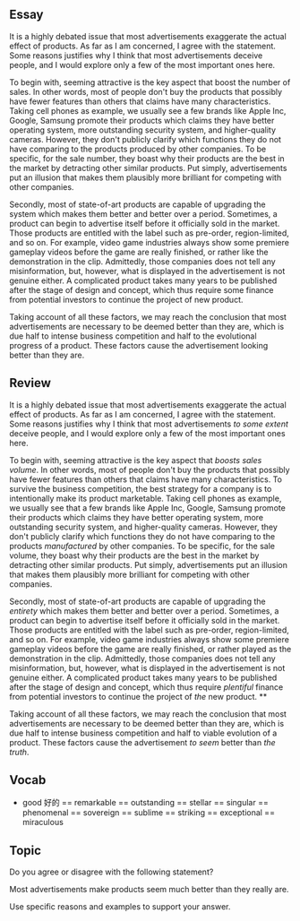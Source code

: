 ## Essay
It is a highly debated issue that most advertisements exaggerate the actual effect of products. As far as I am concerned, I agree with the statement. Some reasons justifies why I think that most advertisements deceive people, and I would explore only a few of the most important ones here.

To begin with, seeming attractive is the key aspect that boost the number of sales. In other words, most of people don't buy the products that possibly have fewer features than others that claims have many characteristics. Taking cell phones as example, we usually see a few brands like Apple Inc, Google, Samsung promote their products which claims they have better operating system, more outstanding security system, and higher-quality cameras. However, they don't publicly clarify which functions they do not have comparing to the products produced by other companies. To be specific, for the sale number, they boast why their products are the best in the market by detracting other similar products. Put simply, advertisements put an illusion that makes them plausibly more brilliant for competing with other companies.

Secondly, most of state-of-art products are capable of upgrading the system which makes them better and better over a period. Sometimes, a product can begin to advertise itself before it officially sold in the market. Those products are entitled with the label such as pre-order, region-limited, and so on. For example, video game industries always show some premiere gameplay videos before the game are really finished, or rather like the demonstration in the clip. Admittedly, those companies does not tell any misinformation, but, however, what is displayed in the advertisement is not genuine either. A complicated product takes many years to be published after the stage of design and concept, which thus require some finance from potential investors to continue the project of new product. 

Taking account of all these factors, we may reach the conclusion that most advertisements are necessary to be deemed better than they are, which is due half to intense business competition and half to the evolutional progress of a product. These factors cause the advertisement looking better than they are.

## Review
It is a highly debated issue that most advertisements exaggerate the actual effect of products. As far as I am concerned, I agree with the statement. Some reasons justifies why I think that most advertisements *to some extent* deceive people, and I would explore only a few of the most important ones here.

To begin with, seeming attractive is the key aspect that *boosts sales volume*. In other words, most of people don't buy the products that possibly have fewer features than others that claims have many characteristics. To survive the business competition, the best strategy for a company is to intentionally make its product marketable. Taking cell phones as example, we usually see that a few brands like Apple Inc, Google, Samsung promote their products which claims they have better operating system, more outstanding security system, and higher-quality cameras. However, they don't publicly clarify which functions they do not have comparing to the products *manufactured* by other companies. To be specific, for the sale volume, they boast why their products are the best in the market by detracting other similar products. Put simply, advertisements put an illusion that makes them plausibly more brilliant for competing with other companies.

Secondly, most of state-of-art products are capable of upgrading the *entirety* which makes them better and better over a period. Sometimes, a product can begin to advertise itself before it officially sold in the market. Those products are entitled with the label such as pre-order, region-limited, and so on. For example, video game industries always show some premiere gameplay videos before the game are really finished, or rather played as the demonstration in the clip. Admittedly, those companies does not tell any misinformation, but, however, what is displayed in the advertisement is not genuine either. A complicated product takes many years to be published after the stage of design and concept, which thus require *plentiful* finance from potential investors to continue the project of *the* new product. **

Taking account of all these factors, we may reach the conclusion that most advertisements are necessary to be deemed better than they are, which is due half to intense business competition and half to viable evolution of a product. These factors cause the advertisement *to seem* better than *the truth*.

## Vocab
+ good 好的 == remarkable == outstanding == stellar == singular == phenomenal == sovereign == sublime == striking == exceptional == miraculous

## Topic

Do you agree or disagree with the following statement?

Most advertisements make products seem much better than they really are.

Use specific reasons and examples to support your answer.